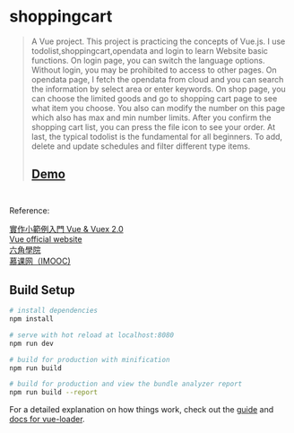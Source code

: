 # shoppingcart

> A Vue project. This project is practicing the concepts of Vue.js. I use todolist,shoppingcart,opendata and login to learn Website basic functions.
On login page, you can switch the language options. Without login, you may be prohibited to access to other pages. On opendata page, I fetch the opendata
from cloud and you can search the information by select area or enter keywords. On shop page, you can choose the limited goods and go to shopping cart page
to see what item you choose. You also can modify the number on this page which also has max and min number limits. After you confirm the shopping cart list,
you can press the file icon to see your order. At last, the typical todolist is the fundamental for all beginners. To add, delete and update schedules and 
filter different type items.
<a href="https://xiu43317.github.io/vueworks/"><h2>Demo<h2/></a>

<p>Reference:</p>
<a href="https://ithelp.ithome.com.tw/users/20103326/ironman/1114">實作小範例入門 Vue & Vuex 2.0</a><br>
<a href="https://vuejs.org/v2/guide/">Vue official website</a><br>
<a href="https://www.hexschool.com/">六角學院</a><br>
<a href="https://www.imooc.com/">慕课网（IMOOC)</a><br>

## Build Setup

``` bash
# install dependencies
npm install

# serve with hot reload at localhost:8080
npm run dev

# build for production with minification
npm run build

# build for production and view the bundle analyzer report
npm run build --report
```

For a detailed explanation on how things work, check out the [guide](http://vuejs-templates.github.io/webpack/) and [docs for vue-loader](http://vuejs.github.io/vue-loader).
